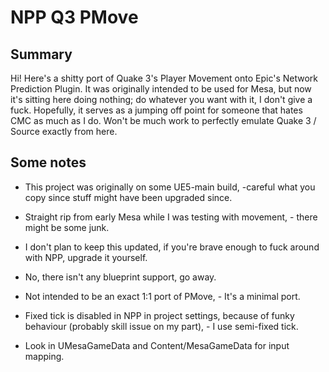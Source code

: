 # NPP Q3 PMove

## Summary

Hi! Here's a shitty port of Quake 3's Player Movement onto Epic's Network Prediction Plugin.
It was originally intended to be used for Mesa, but now it's sitting here doing nothing; do whatever you want with it, I don't give a fuck.
Hopefully, it serves as a jumping off point for someone that hates CMC as much as I do. Won't be much work to perfectly emulate Quake 3 / Source exactly from here.

## Some notes

- This project was originally on some UE5-main build, -careful what you copy since stuff might have been upgraded since.
- Straight rip from early Mesa while I was testing with movement, - there might be some junk.
- I don't plan to keep this updated, if you're brave enough to fuck around with NPP, upgrade it yourself.
- No, there isn't any blueprint support, go away.

- Not intended to be an exact 1:1 port of PMove, - It's a minimal port.
- Fixed tick is disabled in NPP in project settings, because of funky behaviour (probably skill issue on my part), - I use semi-fixed tick.
- Look in UMesaGameData and Content/MesaGameData for input mapping.